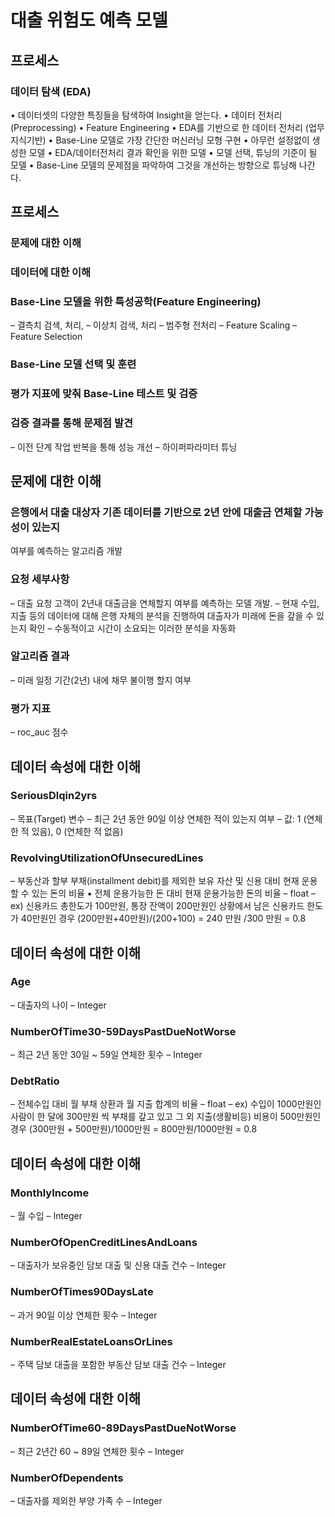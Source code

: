 # 대출 위험도 예측 모델

## 프로세스
### 데이터 탐색 (EDA)
• 데이터셋의 다양한 특징들을 탐색하여 Insight을 얻는다.
• 데이터 전처리 (Preprocessing)
• Feature Engineering
• EDA를 기반으로 한 데이터 전처리 (업무 지식기반)
• Base-Line 모델로 가장 간단한 머신러닝 모형 구현
• 아무런 설정없이 생성한 모델
• EDA/데이터전처리 결과 확인을 위한 모델
• 모델 선택, 튜닝의 기준이 될 모델
• Base-Line 모델의 문제점을 파악하여 그것을 개선하는 방향으로 튜닝해 나간다.


## 프로세스
### 문제에 대한 이해
### 데이터에 대한 이해
### Base-Line 모델을 위한 특성공학(Feature Engineering)
– 결측치 검색, 처리,
– 이상치 검색, 처리
– 범주형 전처리
– Feature Scaling
– Feature Selection
### Base-Line 모델 선택 및 훈련
### 평가 지표에 맞춰 Base-Line 테스트 및 검증
### 검증 결과를 통해 문제점 발견
– 이전 단계 작업 반복을 통해 성능 개선
– 하이퍼파라미터 튜닝


## 문제에 대한 이해
### 은행에서 대출 대상자 기존 데이터를 기반으로 2년 안에 대출금 연체할 가능성이 있는지
여부를 예측하는 알고리즘 개발
### 요청 세부사항
– 대출 요청 고객이 2년내 대출금을 연체할지 여부를 예측하는 모델 개발.
– 현재 수입, 지출 등의 데이터에 대해 은행 자체의 분석을 진행하여 대출자가 미래에
돈을 갚을 수 있는지 확인
– 수동적이고 시간이 소요되는 이러한 분석을 자동화
### 알고리즘 결과
– 미래 일정 기간(2년) 내에 채무 불이행 할지 여부
### 평가 지표
– roc_auc 점수


## 데이터 속성에 대한 이해
### SeriousDlqin2yrs
– 목표(Target) 변수
– 최근 2년 동안 90일 이상 연체한 적이 있는지 여부
– 값: 1 (연체한 적 있음), 0 (연체한 적 없음)
### RevolvingUtilizationOfUnsecuredLines
– 부동산과 할부 부채(installment debit)를 제외한 보유 자산 및 신용 대비
현재 운용할 수 있는 돈의 비율
▪ 전체 운용가능한 돈 대비 현재 운용가능한 돈의 비율
– float
– ex) 신용카드 총한도가 100만원, 통장 잔액이 200만원인 상황에서 남은 신용카드 한도가
40만원인 경우
(200만원+40만원)/(200+100) = 240 만원 /300 만원 = 0.8


## 데이터 속성에 대한 이해
### Age
– 대출자의 나이
– Integer
### NumberOfTime30-59DaysPastDueNotWorse
– 최근 2년 동안 30일 ~ 59일 연체한 횟수
– Integer
### DebtRatio
– 전체수입 대비 월 부채 상환과 월 지출 합계의 비율
– float
– ex) 수입이 1000만원인 사람이 한 달에 300만원 씩 부채를 갚고 있고
그 외 지출(생활비등) 비용이 500만원인 경우
(300만원 + 500만원)/1000만원 = 800만원/1000만원 = 0.8


## 데이터 속성에 대한 이해
### MonthlyIncome
– 월 수입
– Integer
### NumberOfOpenCreditLinesAndLoans
– 대출자가 보유중인 담보 대출 및 신용 대출 건수
– Integer
### NumberOfTimes90DaysLate
– 과거 90일 이상 연체한 횟수
– Integer
### NumberRealEstateLoansOrLines
– 주택 담보 대출을 포함한 부동산 담보 대출 건수
– Integer


## 데이터 속성에 대한 이해
### NumberOfTime60-89DaysPastDueNotWorse
– 최근 2년간 60 ~ 89일 연체한 횟수
– Integer

### NumberOfDependents
– 대출자를 제외한 부양 가족 수
– Integer